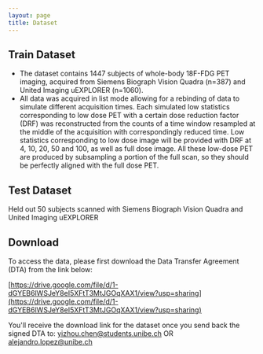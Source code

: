```yaml
---
layout: page
title: Dataset
---
```


## Train Dataset

- The dataset contains 1447 subjects of whole-body 18F-FDG PET imaging, acquired from Siemens Biograph Vision Quadra (n=387) and United Imaging uEXPLORER (n=1060).
- All data was acquired in list mode allowing for a rebinding of data to simulate different acquisition times. Each simulated low statistics corresponding to low dose PET with a certain dose reduction factor (DRF) was reconstructed from the counts of a time window resampled at the middle of the acquisition with correspondingly reduced time. Low statistics corresponding to low dose image will be provided with DRF at 4, 10, 20, 50 and 100, as well as full dose image. All these low-dose PET are produced by subsampling a portion of the full scan, so they should be perfectly aligned with the full dose PET.

## Test Dataset

Held out 50 subjects scanned with Siemens Biograph Vision Quadra and United Imaging uEXPLORER

## Download

To access the data, please first download the Data Transfer Agreement (DTA) from the link below:

<!-- [https://drive.google.com/file/d/1fJoeGNSAO9GFqWHoQn5T2WBBBwtOosXm/view?usp=sharing](https://drive.google.com/file/d/1fJoeGNSAO9GFqWHoQn5T2WBBBwtOosXm/view?usp=sharing)   -->
[https://drive.google.com/file/d/1-dGYEB6lWSJeY8eI5XFtT3MtJGOqXAX1/view?usp=sharing](https://drive.google.com/file/d/1-dGYEB6lWSJeY8eI5XFtT3MtJGOqXAX1/view?usp=sharing)

You'll receive the download link for the dataset once you send back the signed DTA to: [yizhou.chen@students.unibe.ch](mailto:yizhou.chen@students.unibe.ch) OR [alejandro.lopez@unibe.ch](mailto:alejandro.lopez@unibe.ch)
<!-- [christoph.clement@students.unibe.ch](mailto:christoph.clement@students.unibe.ch) -->